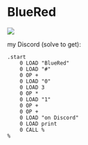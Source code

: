 # BlueRed
![](https://skillicons.dev/icons?i=tailwind,py,github,vscode)

my Discord (solve to get):
```
.start
    0 LOAD "BlueRed"
    0 LOAD "#"
    0 OP +
    0 LOAD "0"
    0 LOAD 3
    0 OP *
    0 LOAD "1"
    0 OP +
    0 OP +
    0 LOAD "on Discord"
    0 LOAD print
    0 CALL %
%
```
